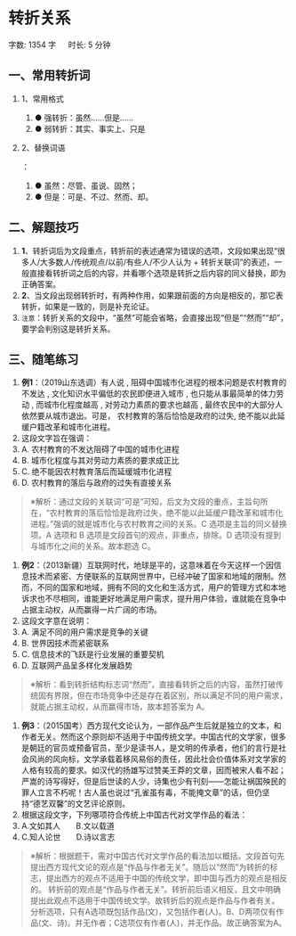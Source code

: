 # 转折关系[](https://sakib.local/言语理解/转折关系.html#转折关系)

 字数: 1354 字   时长: 5 分钟

## 一、常用转折词[](https://sakib.local/言语理解/转折关系.html#一、常用转折词)

1. 1、常用格式
   1. ● 强转折：虽然……但是……
   2. ● 弱转折：其实、事实上、只是

1. 2、替换词语

   ：

   1. ● 虽然：尽管、虽说、固然；
   2. ● 但是：可是、不过、然而、却。

## 二、解题技巧[](https://sakib.local/言语理解/转折关系.html#二、解题技巧)

1. **1**、转折词后为文段重点，转折前的表述通常为错误的选项，文段如果出现“很多人/大多数人/传统观点/以前/有些人/不少人认为 + 转折关联词”的表述，一般直接看转折词之后的内容，并看哪个选项是转折之后内容的同义替换，即为正确答案。
2. **2**、当文段出现弱转折时，有两种作用，如果跟前面的方向是相反的，那它表转折，如果是一致的，则是补充论证。
3. `注意`：转折关系的文段中，“虽然”可能会省略，会直接出现“但是”“然而”“却”，要学会判别这是转折关系。

## 三、随笔练习[](https://sakib.local/言语理解/转折关系.html#三、随笔练习)

1. **例1**：（2019山东选调）有人说 , 阻碍中国城市化进程的根本问题是农村教育的不发达 , 文化知识水平偏低的农民即便进入城市 , 也只能从事最简单的体力劳动 , 而城市化程度越高 , 对劳动力素质的要求也越高 , 最终农民中的大部分人依然要从城市退出。可是， 农村教育的落后恰恰是政府的过失, 绝不能以此延缓户籍改革和城市化进程。
2. 这段文字旨在强调：
3. A. 农村教育的不发达阻碍了中国的城市化进程
4. B. 城市化程度与其对劳动力素质的要求成正比
5. C. 绝不能因农村教育落后而延缓城市化进程
6. D. 农村教育的落后与政府的过失有直接关系

> ※解析：通过文段的关联词“可是”可知，后文为文段的重点，主旨句所在，“农村教育的落后恰恰是政府过失，绝不能以此延缓户籍改革和城市化进程。”强调的就是城市化与农村教育之间的关系。C 选项是主旨的同义替换项。A 选项和 B 选项是文段首句的观点，非重点，排除。D 选项没有提到与城市化之间的关系。故本题选 C。

1. **例2**：（2013新疆）互联网时代，地球是平的，这意味着在今天这样一个因信息技术而紧密、方便联系的互联网世界中，已经冲破了国家和地域的限制。然而，不同的国家和地域，拥有不同的文化和生活方式，用户的管理方式和本地诉求也不尽相同，谁能更好地满足用户需求，提升用户体验，谁就能在竞争中占据主动权，从而赢得一片广阔的市场。
2. 这段文字意在说明：
3. A. 满足不同的用户需求是竞争的关键
4. B. 世界因技术而紧密联系
5. C. 信息技术的飞跃是行业发展的重要契机
6. D. 互联网产品呈多样化发展趋势

> ※解析：看到转折结构标志词“然而”，直接看转折之后的内容，虽然打破传统固有界限，但在市场竞争中还是存在着区别，所以满足不同的用户需求，就能占据主动权，从而赢得市场，故本题答案为 A。

1. **例3**：（2015国考）西方现代文论认为，一部作品产生后就是独立的文本，和作者无关。然而这个原则却不适用于中国传统文学。中国古代的文学家，很多是朝廷的官员或预备官员，至少是读书人，是文明的传承者，他们的言行是社会风尚的风向标，文学承载着移风易俗的责任，因此社会价值体系对文学家的人格有较高的要求。如汉代的扬雄写过赞美王莽的文章，因而被宋人看不起；严嵩的诗写得好，但是后世读的人少，诗集也少有刊刻——怎能让祸国殃民的罪人立言不朽呢！古人虽也说过“孔雀虽有毒，不能掩文章”的话，但仍坚持“德艺双馨”的文艺评论原则。
2. 根据这段文字，下列哪项符合传统上中国古代对文学作品的看法：
3. A.文如其人  B.文以载道
4. C.知人论世  D.诗以言志

> ※解析：根据题干，需对中国古代对文学作品的看法加以概括。文段首句先提出西方现代文论的观点是“作品与作者无关”。随后以“然而”为转折的标志，提出西方的观点不适用于中国的传统文学，即中国与西方的观点是相反的。
> 转折前的观点是“作品与作者无关”。转折前后语义相反，且文中明确提出此观点不适用于中国传统文学。故转折后的观点是作品与作者有关。
> 分析选项，只有A选项既包括作品(文)，又包括作者(人)。B、D两项仅有作品(文、诗)。并无作者；C选项仅有作者(人)，并无作品。故正确答案为A。



